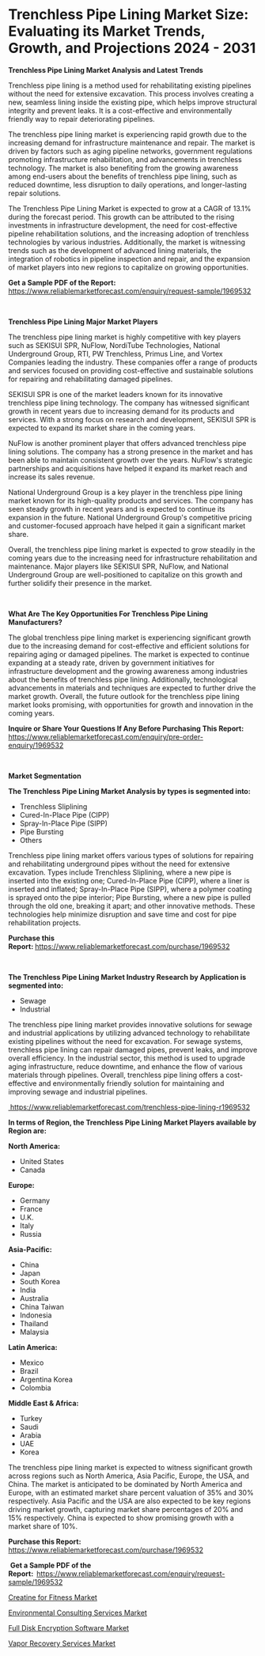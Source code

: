 <p><h1>Trenchless Pipe Lining Market Size: Evaluating its Market Trends, Growth, and Projections 2024 - 2031</h1></p><p><strong>Trenchless Pipe Lining Market Analysis and Latest Trends</strong></p>
<p><p>Trenchless pipe lining is a method used for rehabilitating existing pipelines without the need for extensive excavation. This process involves creating a new, seamless lining inside the existing pipe, which helps improve structural integrity and prevent leaks. It is a cost-effective and environmentally friendly way to repair deteriorating pipelines.</p><p>The trenchless pipe lining market is experiencing rapid growth due to the increasing demand for infrastructure maintenance and repair. The market is driven by factors such as aging pipeline networks, government regulations promoting infrastructure rehabilitation, and advancements in trenchless technology. The market is also benefiting from the growing awareness among end-users about the benefits of trenchless pipe lining, such as reduced downtime, less disruption to daily operations, and longer-lasting repair solutions.</p><p>The Trenchless Pipe Lining Market is expected to grow at a CAGR of 13.1% during the forecast period. This growth can be attributed to the rising investments in infrastructure development, the need for cost-effective pipeline rehabilitation solutions, and the increasing adoption of trenchless technologies by various industries. Additionally, the market is witnessing trends such as the development of advanced lining materials, the integration of robotics in pipeline inspection and repair, and the expansion of market players into new regions to capitalize on growing opportunities.</p></p>
<p><strong>Get a Sample PDF of the Report:&nbsp;</strong> <a href="https://www.reliablemarketforecast.com/enquiry/request-sample/1969532">https://www.reliablemarketforecast.com/enquiry/request-sample/1969532</a></p>
<p>&nbsp;</p>
<p><strong>Trenchless Pipe Lining Major Market Players</strong></p>
<p><p>The trenchless pipe lining market is highly competitive with key players such as SEKISUI SPR, NuFlow, NordiTube Technologies, National Underground Group, RTI, PW Trenchless, Primus Line, and Vortex Companies leading the industry. These companies offer a range of products and services focused on providing cost-effective and sustainable solutions for repairing and rehabilitating damaged pipelines.</p><p>SEKISUI SPR is one of the market leaders known for its innovative trenchless pipe lining technology. The company has witnessed significant growth in recent years due to increasing demand for its products and services. With a strong focus on research and development, SEKISUI SPR is expected to expand its market share in the coming years.</p><p>NuFlow is another prominent player that offers advanced trenchless pipe lining solutions. The company has a strong presence in the market and has been able to maintain consistent growth over the years. NuFlow's strategic partnerships and acquisitions have helped it expand its market reach and increase its sales revenue.</p><p>National Underground Group is a key player in the trenchless pipe lining market known for its high-quality products and services. The company has seen steady growth in recent years and is expected to continue its expansion in the future. National Underground Group's competitive pricing and customer-focused approach have helped it gain a significant market share.</p><p>Overall, the trenchless pipe lining market is expected to grow steadily in the coming years due to the increasing need for infrastructure rehabilitation and maintenance. Major players like SEKISUI SPR, NuFlow, and National Underground Group are well-positioned to capitalize on this growth and further solidify their presence in the market.</p></p>
<p>&nbsp;</p>
<p><strong>What Are The Key Opportunities For Trenchless Pipe Lining Manufacturers?</strong></p>
<p><p>The global trenchless pipe lining market is experiencing significant growth due to the increasing demand for cost-effective and efficient solutions for repairing aging or damaged pipelines. The market is expected to continue expanding at a steady rate, driven by government initiatives for infrastructure development and the growing awareness among industries about the benefits of trenchless pipe lining. Additionally, technological advancements in materials and techniques are expected to further drive the market growth. Overall, the future outlook for the trenchless pipe lining market looks promising, with opportunities for growth and innovation in the coming years.</p></p>
<p><strong>Inquire or Share Your Questions If Any Before Purchasing This Report:</strong> <a href="https://www.reliablemarketforecast.com/enquiry/pre-order-enquiry/1969532">https://www.reliablemarketforecast.com/enquiry/pre-order-enquiry/1969532</a></p>
<p>&nbsp;</p>
<p><strong>Market Segmentation</strong></p>
<p><strong>The Trenchless Pipe Lining Market Analysis by types is segmented into:</strong></p>
<p><ul><li>Trenchless Sliplining</li><li>Cured-In-Place Pipe (CIPP)</li><li>Spray-In-Place Pipe (SIPP)</li><li>Pipe Bursting</li><li>Others</li></ul></p>
<p><p>Trenchless pipe lining market offers various types of solutions for repairing and rehabilitating underground pipes without the need for extensive excavation. Types include Trenchless Sliplining, where a new pipe is inserted into the existing one; Cured-In-Place Pipe (CIPP), where a liner is inserted and inflated; Spray-In-Place Pipe (SIPP), where a polymer coating is sprayed onto the pipe interior; Pipe Bursting, where a new pipe is pulled through the old one, breaking it apart; and other innovative methods. These technologies help minimize disruption and save time and cost for pipe rehabilitation projects.</p></p>
<p><strong>Purchase this Report:&nbsp;</strong><a href="https://www.reliablemarketforecast.com/purchase/1969532">https://www.reliablemarketforecast.com/purchase/1969532</a></p>
<p>&nbsp;</p>
<p><strong>The Trenchless Pipe Lining Market Industry Research by Application is segmented into:</strong></p>
<p><ul><li>Sewage</li><li>Industrial</li></ul></p>
<p><p>The trenchless pipe lining market provides innovative solutions for sewage and industrial applications by utilizing advanced technology to rehabilitate existing pipelines without the need for excavation. For sewage systems, trenchless pipe lining can repair damaged pipes, prevent leaks, and improve overall efficiency. In the industrial sector, this method is used to upgrade aging infrastructure, reduce downtime, and enhance the flow of various materials through pipelines. Overall, trenchless pipe lining offers a cost-effective and environmentally friendly solution for maintaining and improving sewage and industrial pipelines.</p></p>
<p><a href="https://www.reliablemarketforecast.com/trenchless-pipe-lining-r1969532">&nbsp;https://www.reliablemarketforecast.com/trenchless-pipe-lining-r1969532</a></p>
<p><strong>In terms of Region, the Trenchless Pipe Lining Market Players available by Region are:</strong></p>
<p>
    <p> <strong> North America: </strong>
        <ul>
            <li>United States</li>
            <li>Canada</li>
        </ul>
        </p> 
    <p> <strong> Europe: </strong>
        <ul>
            <li>Germany</li>
            <li>France</li>
            <li>U.K.</li>
            <li>Italy</li>
            <li>Russia</li>
        </ul>
        </p> 
    <p> <strong> Asia-Pacific: </strong>
        <ul>
            <li>China</li>
            <li>Japan</li>
            <li>South Korea</li>
            <li>India</li>
            <li>Australia</li>
            <li>China Taiwan</li>
            <li>Indonesia</li>
            <li>Thailand</li>
            <li>Malaysia</li>
        </ul>
        </p> 
    <p> <strong> Latin America: </strong>
        <ul>
            <li>Mexico</li>
            <li>Brazil</li>
            <li>Argentina Korea</li>
            <li>Colombia</li>
        </ul>
        </p> 
    <p> <strong> Middle East & Africa: </strong>
        <ul>
            <li>Turkey</li>
            <li>Saudi</li>
            <li>Arabia</li>
            <li>UAE</li>
            <li>Korea</li>
        </ul>
    </p>
    </p>
<p><p>The trenchless pipe lining market is expected to witness significant growth across regions such as North America, Asia Pacific, Europe, the USA, and China. The market is anticipated to be dominated by North America and Europe, with an estimated market share percent valuation of 35% and 30% respectively. Asia Pacific and the USA are also expected to be key regions driving market growth, capturing market share percentages of 20% and 15% respectively. China is expected to show promising growth with a market share of 10%.</p></p>
<p><strong>Purchase this Report: </strong><a href="https://www.reliablemarketforecast.com/purchase/1969532">https://www.reliablemarketforecast.com/purchase/1969532</a></p>
<p>&nbsp;<strong>Get a Sample PDF of the Report:&nbsp;&nbsp;</strong><a href="https://www.reliablemarketforecast.com/enquiry/request-sample/1969532">https://www.reliablemarketforecast.com/enquiry/request-sample/1969532</a></p>
<p><strong></strong></p>
<p><p><a href="https://www.linkedin.com/pulse/creatine-fitness-market-global-regional-analysis-focus-end-td8ke">Creatine for Fitness Market</a></p><p><a href="https://github.com/JordyBecker/Market-Research-Report-List-1/blob/main/environmental-consulting-services-market.md">Environmental Consulting Services Market</a></p><p><a href="https://www.linkedin.com/pulse/deep-dive-full-disk-encryption-software-market-itstrends-segmentation-y45uc">Full Disk Encryption Software Market</a></p><p><a href="https://github.com/jadenRaynor/Market-Research-Report-List-1/blob/main/vapor-recovery-services-market.md">Vapor Recovery Services Market</a></p></p>